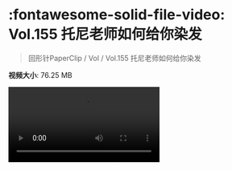 # :fontawesome-solid-file-video: Vol.155 托尼老师如何给你染发

> 回形针PaperClip / Vol / Vol.155 托尼老师如何给你染发

**视频大小**: 76.25 MB

<div class="video"><video src="https://file.hsyhx.top/archive/PaperClip/Vol/155.mp4" controls preload>🤔 您的浏览器不支持 video 标签</video></div>